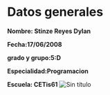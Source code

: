 # Datos generales
**Nombre: Stinze Reyes Dylan**

**Fecha:17/06/2008**

**grado y grupo:5:D**

**Especialidad:Programacion**

**Escuela: CETis61**
![Sin título](https://github.com/user-attachments/assets/b3865dbe-37df-4704-809b-d2a8e236cd65)
